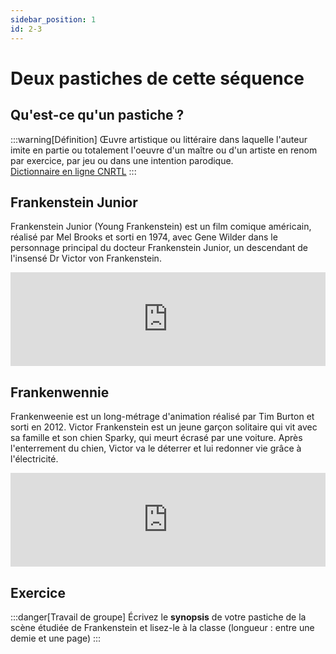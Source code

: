 ```yaml
---
sidebar_position: 1
id: 2-3
---
```

# Deux pastiches de cette séquence

## Qu'est-ce qu'un pastiche ?

:::warning[Définition]
Œuvre artistique ou littéraire dans laquelle l'auteur imite en partie ou totalement l'oeuvre d'un maître ou d'un artiste en renom par exercice, par jeu ou dans une intention parodique.  
[Dictionnaire en ligne CNRTL](https://www.cnrtl.fr/definition/pastiche)
:::

## Frankenstein Junior

Frankenstein Junior (Young Frankenstein) est un film comique américain, réalisé par Mel Brooks et sorti en 1974, avec Gene Wilder dans le personnage principal du docteur Frankenstein Junior, un descendant de l'insensé Dr Victor von Frankenstein.

<iframe src="https://drive.google.com/file/d/1w9UCHUB3ocag649eJCCR17ixyecRHy25/preview" width="100%" style={{aspectRatio: "560/315"}} frameborder="0" allow="autoplay"></iframe>

## Frankenwennie

Frankenweenie est un long-métrage d'animation réalisé par Tim Burton et sorti en 2012. Victor Frankenstein est un jeune garçon solitaire qui vit avec sa famille et son chien Sparky, qui meurt écrasé par une voiture. Après l'enterrement du chien, Victor va le déterrer et lui redonner vie grâce à l'électricité.

<iframe src="https://drive.google.com/file/d/1w1onmjyTTDQCdNE9zDwSd47cNuEB1wJL/preview" width="100%" style={{aspectRatio: "560/315"}} frameborder="0" allow="autoplay"></iframe>

## Exercice
:::danger[Travail de groupe]
Écrivez le **synopsis** de votre pastiche de la scène étudiée de Frankenstein et lisez-le à la classe (longueur : entre une demie et une page)
:::